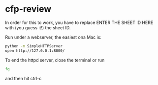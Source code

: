 cfp-review
==========

In order for this to work, you have to replace ENTER THE SHEET ID HERE with (you guess it!) the sheet ID.

Run under a webserver, the easiest ona  Mac is:

```sh
python -m SimpleHTTPServer
open http://127.0.0.1:8000/
````

To end the httpd server, close the terminal or run

```sh
fg
```
and then hit ctrl-c
